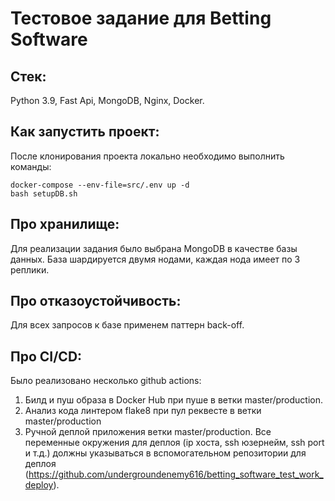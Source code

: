 # Тестовое задание для Betting Software

## Cтек:

Python 3.9, Fast Api, MongoDB, Nginx, Docker.

## Как запустить проект:

После клонирования проекта локально необходимо выполнить команды:
```
docker-compose --env-file=src/.env up -d
bash setupDB.sh
```

## Про хранилище:

Для реализации задания было выбрана MongoDB в качестве базы данных. База шардируется двумя нодами, каждая нода имеет по 3 реплики.

## Про отказоустойчивость:
Для всех запросов к базе применем паттерн back-off.

## Про CI/CD:
Было реализовано несколько github actions:
1) Билд и пуш образа в Docker Hub при пуше в ветки master/production.
2) Анализ кода линтером flake8 при пул реквесте в ветки master/production
3) Ручной деплой приложения ветки master/production. Все переменные окружения для деплоя (ip хоста, ssh юзернейм, ssh port и т.д.) должны указываться в вспомогательном репозитории для деплоя (https://github.com/undergroundenemy616/betting_software_test_work_deploy).
